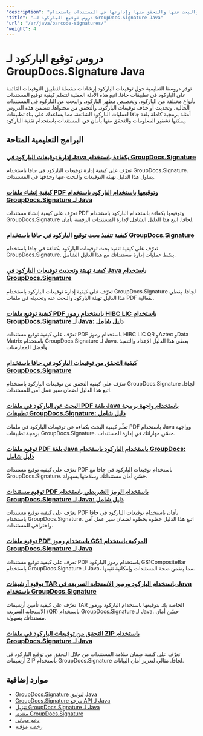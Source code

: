 ```yaml
---
"description": "برامج تعليمية خطوة بخطوة حول كيفية إضافة توقيعات الباركود والبحث عنها والتحقق منها وإدارتها في المستندات باستخدام GroupDocs.Signature لـ Java."
"title": "دروس توقيع الباركود لـ GroupDocs.Signature Java"
"url": "/ar/java/barcode-signatures/"
"weight": 4
---
```


# دروس توقيع الباركود لـ GroupDocs.Signature Java

توفر دروسنا التعليمية حول توقيعات الباركود إرشادات مفصلة لتطبيق التوقيعات القائمة على الباركود في تطبيقات جافا. اتبع هذه الأدلة العملية لتتعلم كيفية توقيع المستندات بأنواع مختلفة من الباركود، وتخصيص مظهر الباركود، والبحث عن الباركود في المستندات الحالية، وتحديث أو حذف توقيعات الباركود، والتحقق من محتواها. تتضمن هذه الدروس أمثلة برمجية كاملة بلغة جافا لعمليات الباركود الشائعة، مما يساعدك على بناء تطبيقات يمكنها تشفير المعلومات والتحقق منها بأمان في المستندات باستخدام تقنية الباركود.

## البرامج التعليمية المتاحة

### [إدارة توقيعات الباركود في Java بكفاءة باستخدام GroupDocs.Signature](./java-barcode-signature-management-groupdocs-signature/)
تعرّف على كيفية إدارة توقيعات الباركود في جافا باستخدام GroupDocs.Signature. يتناول هذا الدليل تهيئة التوقيعات والبحث عنها وحذفها في المستندات.

### [كيفية إنشاء ملفات PDF وتوقيعها باستخدام الباركود باستخدام GroupDocs.Signature لـ Java](./create-sign-pdfs-groupdocs-barcode-java/)
تعرّف على كيفية إنشاء مستندات PDF وتوقيعها بكفاءة باستخدام الباركود باستخدام GroupDocs.Signature لجافا. اتبع هذا الدليل الشامل لإدارة المستندات الرقمية بأمان.

### [كيفية تنفيذ بحث توقيع الباركود في جافا باستخدام GroupDocs.Signature](./implement-barcode-signature-search-groupdocs-signature-java/)
تعرّف على كيفية تنفيذ بحث توقيعات الباركود بكفاءة في جافا باستخدام GroupDocs.Signature. بسّط عمليات إدارة مستنداتك مع هذا الدليل الشامل.

### [كيفية تهيئة وتحديث توقيعات الباركود في Java باستخدام GroupDocs.Signature](./java-groupdocs-signature-barcode-initialize-update/)
تعرّف على كيفية إدارة توقيعات الباركود باستخدام GroupDocs.Signature لجافا. يغطي هذا الدليل تهيئة الباركود والبحث عنه وتحديثه في ملفات PDF بفعالية.

### [كيفية توقيع ملفات PDF باستخدام رموز HIBC LIC باستخدام GroupDocs.Signature لـ Java: دليل شامل](./sign-pdfs-hibc-lic-codes-groupdocs-java/)
تعرّف على كيفية توقيع مستندات PDF باستخدام رموز HIBC LIC QR وAztec وData Matrix باستخدام GroupDocs.Signature لـ Java. يغطي هذا الدليل الإعداد والتنفيذ وأفضل الممارسات.

### [كيفية التحقق من توقيعات الباركود في جافا باستخدام GroupDocs.Signature](./verify-barcode-signatures-groupdocs-signature-java/)
تعرّف على كيفية التحقق من توقيعات الباركود باستخدام GroupDocs.Signature لجافا. اتبع هذا الدليل لضمان سير عمل آمن للمستندات.

### [البحث عن الباركود في ملفات PDF بلغة Java باستخدام واجهة برمجة تطبيقات GroupDocs.Signature: دليل شامل](./java-pdf-barcode-search-groupdocs-signature-api/)
تعلّم كيفية البحث بكفاءة عن توقيعات الباركود في ملفات PDF باستخدام Java وواجهة برمجة تطبيقات GroupDocs.Signature. حسّن مهاراتك في إدارة المستندات.

### [توقيع ملفات PDF بلغة Java باستخدام الباركود باستخدام GroupDocs: دليل شامل](./java-pdf-signing-barcode-groupdocs/)
تعرّف على كيفية توقيع مستندات PDF باستخدام توقيعات الباركود في جافا مع GroupDocs.Signature. حسّن أمان مستنداتك وسلامتها بسهولة.

### [توقيع مستندات PDF باستخدام الرمز الشريطي باستخدام GroupDocs.Signature لـ Java: دليل شامل](./sign-pdf-barcode-groupdocs-signature-java/)
تعرّف على كيفية توقيع مستندات PDF بأمان باستخدام توقيعات الباركود في جافا باستخدام GroupDocs.Signature. اتبع هذا الدليل خطوة بخطوة لضمان سير عمل آمن واحترافي للمستندات.

### [توقيع ملفات PDF باستخدام رموز GS1 المركبة باستخدام GroupDocs.Signature لـ Java](./sign-pdf-gs1compositebar-barcode-groupdocs-signature-java/)
تعرف على كيفية توقيع مستندات PDF باستخدام رموز الباركود GS1CompositeBar باستخدام GroupDocs.Signature لـ Java، مما يضمن صحة المستندات وإمكانية تتبعها.

### [توقيع أرشيفات TAR باستخدام الباركود ورموز الاستجابة السريعة في Java باستخدام GroupDocs.Signature](./sign-tar-archives-barcode-qr-code-java/)
تعرّف على كيفية تأمين أرشيفات TAR الخاصة بك بتوقيعها باستخدام الباركود ورموز الاستجابة السريعة (QR) باستخدام GroupDocs.Signature لـ Java. حسّن أمان مستنداتك بسهولة.

### [التحقق من توقيعات الباركود في ملفات ZIP باستخدام GroupDocs.Signature لـ Java](./verify-barcode-signatures-zip-groupdocs-signature-java/)
تعرّف على كيفية ضمان سلامة المستندات من خلال التحقق من توقيع الباركود في أرشيفات ZIP باستخدام GroupDocs.Signature لجافا. مثالي لتعزيز أمان البيانات.

## موارد إضافية

- [GroupDocs.Signature لتوثيق Java](https://docs.groupdocs.com/signature/java/)
- [GroupDocs.Signature مرجع API لـ Java](https://reference.groupdocs.com/signature/java/)
- [تنزيل GroupDocs.Signature لـ Java](https://releases.groupdocs.com/signature/java/)
- [منتدى GroupDocs.Signature](https://forum.groupdocs.com/c/signature)
- [دعم مجاني](https://forum.groupdocs.com/)
- [رخصة مؤقتة](https://purchase.groupdocs.com/temporary-license/)